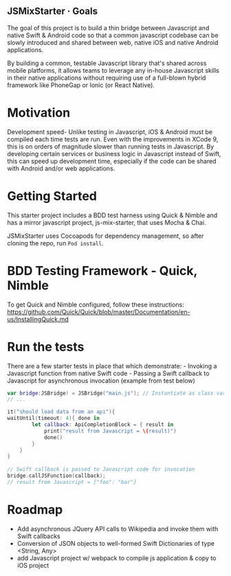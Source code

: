 
## JSMixStarter · Goals
The goal of this project is to build a thin bridge between Javascript and 
native Swift & Android code so that a common javascript codebase can be slowly 
introduced and shared between web, native iOS and native Android applications.

By building a common, testable Javascript library that's shared across mobile
platforms, it allows teams to leverage any in-house Javascript skills in their 
native applications without requiring use of a full-blown hybrid framework like
PhoneGap or Ionic (or React Native).  

# Motivation #
Development speed- Unlike testing in Javascript, iOS & Android must be compiled 
each time tests are run.  Even with the improvements in XCode 9, this is on orders
of magnitude slower than running tests in Javascript.  By developing certain services 
or business logic in Javascript instead of Swift, this can speed up development time,
especially if the code can be shared with Android and/or web applications.

# Getting Started #
This starter project includes a BDD test harness using Quick & Nimble and 
has a mirror javascript project, js-mix-starter, that uses Mocha & Chai.
   
JSMixStarter uses Cocoapods for dependency management, so after cloning
the repo, run `Pod install`.  

# BDD Testing Framework - Quick, Nimble #
To get Quick and Nimble configured, follow these instructions: 
https://github.com/Quick/Quick/blob/master/Documentation/en-us/InstallingQuick.md

# Run the tests #
There are a few starter tests in place that which demonstrate:
    - Invoking a Javascript function from native Swift code
    - Passing a Swift callback to Javascript for asynchronous invocation (example
    from test below)
    
```swift
var bridge:JSBridge! = JSBridge("main.js"); // Instantiate as class variable
// ...

it("should load data from an api"){
waitUntil(timeout: 4){ done in    
        let callback: ApiCompletionBlock = { result in
            print("result from Javascript = \(result)") 
            done()
        }    
    }
}
                        
// Swift callback is passed to Javascript code for invocation
bridge.callJSFunction(callback); 
// result from Javascript = ["foo": "bar"]
```


# Roadmap #
- Add asynchronous JQuery API calls to Wikipedia and invoke them with Swift callbacks
- Conversion of JSON objects to well-formed Swift Dictionaries of type <String, Any>
- add Javascript project w/ webpack to compile js application & copy to iOS project 
